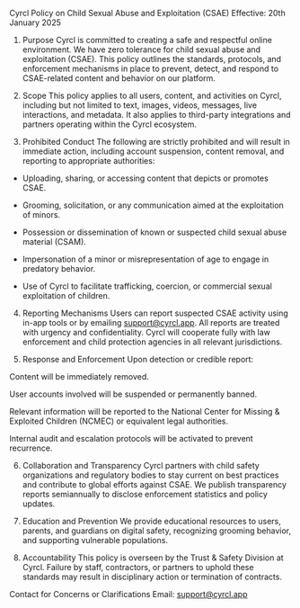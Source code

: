 Cyrcl Policy on Child Sexual Abuse and Exploitation (CSAE)
Effective: 20th January 2025

1. Purpose
Cyrcl is committed to creating a safe and respectful online environment. We have zero tolerance for child sexual abuse and exploitation (CSAE). This policy outlines the standards, protocols, and enforcement mechanisms in place to prevent, detect, and respond to CSAE-related content and behavior on our platform.

2. Scope
This policy applies to all users, content, and activities on Cyrcl, including but not limited to text, images, videos, messages, live interactions, and metadata. It also applies to third-party integrations and partners operating within the Cyrcl ecosystem.

3. Prohibited Conduct
The following are strictly prohibited and will result in immediate action, including account suspension, content removal, and reporting to appropriate authorities:

- Uploading, sharing, or accessing content that depicts or promotes CSAE.

- Grooming, solicitation, or any communication aimed at the exploitation of minors.

- Possession or dissemination of known or suspected child sexual abuse material (CSAM).

- Impersonation of a minor or misrepresentation of age to engage in predatory behavior.

- Use of Cyrcl to facilitate trafficking, coercion, or commercial sexual exploitation of children.


4. Reporting Mechanisms
Users can report suspected CSAE activity using in-app tools or by emailing support@cyrcl.app. All reports are treated with urgency and confidentiality. Cyrcl will cooperate fully with law enforcement and child protection agencies in all relevant jurisdictions.

5. Response and Enforcement
Upon detection or credible report:

Content will be immediately removed.

User accounts involved will be suspended or permanently banned.

Relevant information will be reported to the National Center for Missing & Exploited Children (NCMEC) or equivalent legal authorities.

Internal audit and escalation protocols will be activated to prevent recurrence.

6. Collaboration and Transparency
Cyrcl partners with child safety organizations and regulatory bodies to stay current on best practices and contribute to global efforts against CSAE. We publish transparency reports semiannually to disclose enforcement statistics and policy updates.

7. Education and Prevention
We provide educational resources to users, parents, and guardians on digital safety, recognizing grooming behavior, and supporting vulnerable populations.

8. Accountability
This policy is overseen by the Trust & Safety Division at Cyrcl. Failure by staff, contractors, or partners to uphold these standards may result in disciplinary action or termination of contracts.

Contact for Concerns or Clarifications
Email: support@cyrcl.app